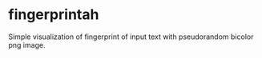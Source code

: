# fingerprintah
Simple visualization of fingerprint of input text with pseudorandom bicolor png image.